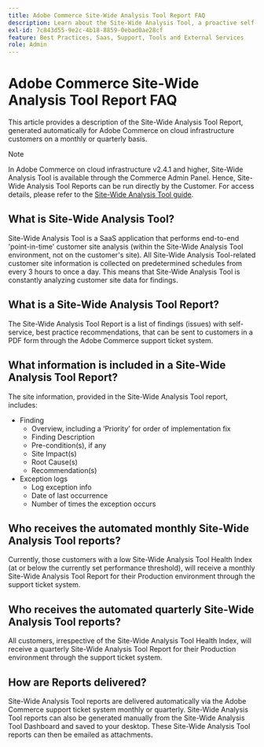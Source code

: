 ```yaml
---
title: Adobe Commerce Site-Wide Analysis Tool Report FAQ
description: Learn about the Site-Wide Analysis Tool, a proactive self-service tool and central repository that includes detailed system insights and recommendations to ensure the security and operability of your Adobe Commerce installation.
exl-id: 7c843d55-9e2c-4b18-8859-0ebad0ae28cf
feature: Best Practices, Saas, Support, Tools and External Services
role: Admin
---
```

# Adobe Commerce Site-Wide Analysis Tool Report FAQ

This article provides a description of the Site-Wide Analysis Tool Report, generated automatically for Adobe Commerce on cloud infrastructure customers on a monthly or quarterly basis.

>[!NOTE]
>
>In Adobe Commerce on cloud infrastructure v2.4.1 and higher, Site-Wide Analysis Tool is available through the Commerce Admin Panel. Hence, Site-Wide Analysis Tool Reports can be run directly by the Customer. For access details, please refer to the [Site-Wide Analysis Tool guide](https://experienceleague.adobe.com/docs/commerce-operations/tools/site-wide-analysis-tool/access.html).

## What is Site-Wide Analysis Tool?

Site-Wide Analysis Tool is a SaaS application that performs end-to-end 'point-in-time' customer site analysis (within the Site-Wide Analysis Tool environment, not on the customer's site). All Site-Wide Analysis Tool-related customer site information is collected on predetermined schedules from every 3 hours to once a day. This means that Site-Wide Analysis Tool is constantly analyzing customer site data for findings.

## What is a Site-Wide Analysis Tool Report?

The Site-Wide Analysis Tool Report is a list of findings (issues) with self-service, best practice recommendations, that can be sent to customers in a PDF form through the Adobe Commerce support ticket system.

## What information is included in a Site-Wide Analysis Tool Report?

The site information, provided in the Site-Wide Analysis Tool report, includes:

* Finding
  * Overview, including a ‘Priority’ for order of implementation fix
  * Finding Description
  * Pre-condition(s), if any
  * Site Impact(s)
  * Root Cause(s)
  * Recommendation(s)
* Exception logs
  * Log exception info
  * Date of last occurrence
  * Number of times the exception occurs
 
## Who receives the automated monthly Site-Wide Analysis Tool reports?

Currently, those customers with a low Site-Wide Analysis Tool Health Index (at or below the currently set performance threshold), will receive a monthly Site-Wide Analysis Tool Report for their Production environment through the support ticket system.

## Who receives the automated quarterly Site-Wide Analysis Tool reports?

All customers, irrespective of the Site-Wide Analysis Tool Health Index, will receive a quarterly Site-Wide Analysis Tool Report for their Production environment through the support ticket system.

## How are Reports delivered?

Site-Wide Analysis Tool reports are delivered automatically via the Adobe Commerce support ticket system monthly or quarterly. Site-Wide Analysis Tool reports can also be generated manually from the Site-Wide Analysis Tool Dashboard and saved to your desktop. These Site-Wide Analysis Tool reports can then be emailed as attachments.
